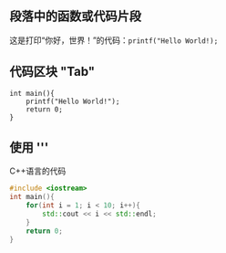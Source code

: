 ## 段落中的函数或代码片段

这是打印“你好，世界！”的代码：`printf("Hello World!);`

## 代码区块 "Tab"

    int main(){
        printf("Hello World!");
        return 0;
    }


## 使用 '''
C++语言的代码  
``` C++
#include <iostream>
int main(){
    for(int i = 1; i < 10; i++){
        std::cout << i << std::endl;
    }
    return 0;
}